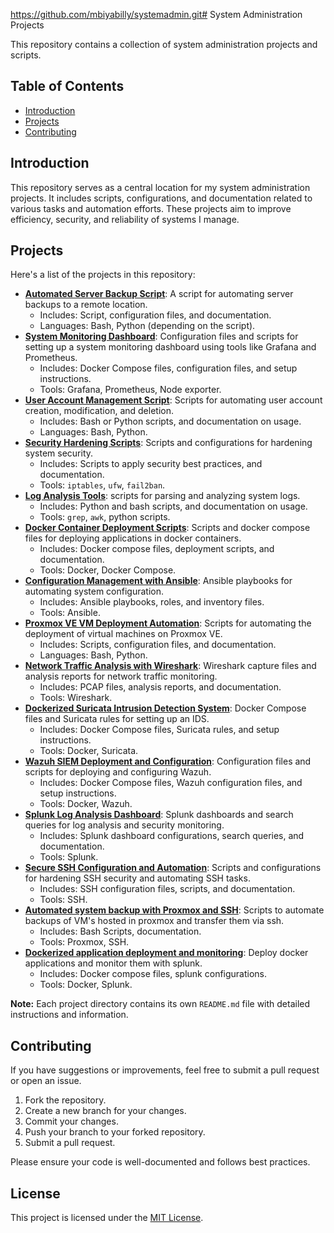 https://github.com/mbiyabilly/systemadmin.git# System Administration Projects

This repository contains a collection of system administration projects and scripts.

## Table of Contents

* [Introduction](#introduction)
* [Projects](#projects)
* [Contributing](#contributing)

## Introduction

This repository serves as a central location for my system administration projects. It includes scripts, configurations, and documentation related to various tasks and automation efforts. These projects aim to improve efficiency, security, and reliability of systems I manage.

## Projects

Here's a list of the projects in this repository:

* **[Automated Server Backup Script](projects/backup-script/README.md)**: A script for automating server backups to a remote location.
    * Includes: Script, configuration files, and documentation.
    * Languages: Bash, Python (depending on the script).
* **[System Monitoring Dashboard](projects/monitoring-dashboard/README.md)**: Configuration files and scripts for setting up a system monitoring dashboard using tools like Grafana and Prometheus.
    * Includes: Docker Compose files, configuration files, and setup instructions.
    * Tools: Grafana, Prometheus, Node exporter.
* **[User Account Management Script](projects/user-management/README.md)**: Scripts for automating user account creation, modification, and deletion.
    * Includes: Bash or Python scripts, and documentation on usage.
    * Languages: Bash, Python.
* **[Security Hardening Scripts](projects/security-hardening/README.md)**: Scripts and configurations for hardening system security.
    * Includes: Scripts to apply security best practices, and documentation.
    * Tools: `iptables`, `ufw`, `fail2ban`.
* **[Log Analysis Tools](projects/log-analysis/README.md)**: scripts for parsing and analyzing system logs.
    * Includes: Python and bash scripts, and documentation on usage.
    * Tools: `grep`, `awk`, python scripts.
* **[Docker Container Deployment Scripts](projects/docker-deployments/README.md)**: Scripts and docker compose files for deploying applications in docker containers.
    * Includes: Docker compose files, deployment scripts, and documentation.
    * Tools: Docker, Docker Compose.
* **[Configuration Management with Ansible](projects/ansible-playbooks/README.md)**: Ansible playbooks for automating system configuration.
    * Includes: Ansible playbooks, roles, and inventory files.
    * Tools: Ansible.
* **[Proxmox VE VM Deployment Automation](projects/proxmox-vm-deploy/README.md)**: Scripts for automating the deployment of virtual machines on Proxmox VE.
    * Includes: Scripts, configuration files, and documentation.
    * Languages: Bash, Python.
* **[Network Traffic Analysis with Wireshark](projects/wireshark-analysis/README.md)**: Wireshark capture files and analysis reports for network traffic monitoring.
    * Includes: PCAP files, analysis reports, and documentation.
    * Tools: Wireshark.
* **[Dockerized Suricata Intrusion Detection System](projects/docker-suricata/README.md)**: Docker Compose files and Suricata rules for setting up an IDS.
    * Includes: Docker Compose files, Suricata rules, and setup instructions.
    * Tools: Docker, Suricata.
* **[Wazuh SIEM Deployment and Configuration](projects/wazuh-siem/README.md)**: Configuration files and scripts for deploying and configuring Wazuh.
    * Includes: Docker Compose files, Wazuh configuration files, and setup instructions.
    * Tools: Docker, Wazuh.
* **[Splunk Log Analysis Dashboard](projects/splunk-dashboard/README.md)**: Splunk dashboards and search queries for log analysis and security monitoring.
    * Includes: Splunk dashboard configurations, search queries, and documentation.
    * Tools: Splunk.
* **[Secure SSH Configuration and Automation](projects/secure-ssh/README.md)**: Scripts and configurations for hardening SSH security and automating SSH tasks.
    * Includes: SSH configuration files, scripts, and documentation.
    * Tools: SSH.
* **[Automated system backup with Proxmox and SSH](projects/proxmox-backup/README.md)**: Scripts to automate backups of VM's hosted in proxmox and transfer them via ssh.
    * Includes: Bash Scripts, documentation.
    * Tools: Proxmox, SSH.
* **[Dockerized application deployment and monitoring](projects/docker-app-monitoring/README.md)**: Deploy docker applications and monitor them with splunk.
    * Includes: Docker compose files, splunk configurations.
    * Tools: Docker, Splunk.
    
**Note:** Each project directory contains its own `README.md` file with detailed instructions and information.

## Contributing

If you have suggestions or improvements, feel free to submit a pull request or open an issue.

1.  Fork the repository.
2.  Create a new branch for your changes.
3.  Commit your changes.
4.  Push your branch to your forked repository.
5.  Submit a pull request.

Please ensure your code is well-documented and follows best practices.

## License

This project is licensed under the [MIT License](LICENSE).
